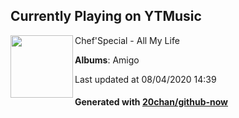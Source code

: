 ## Currently Playing on YTMusic

[<img align="left" width="100" src="https://lh3.googleusercontent.com/aDCqJZok0l6O0GowCaNOc7-ye9fHPRdFDP0OeAgSz4qRWsdyPMy6R8nvY0_p2ookyVJNGnRHHaSeAh_pJA">](https://music.youtube.com/channel/UC2gztFYz4ZeVOqBxweElY_w)

Chef'Special - All My Life

**Albums**: Amigo

Last updated at 08/04/2020 14:39

#### Generated with [20chan/github-now](https://github.com/20chan/github-now)


<!--
**20chan/20chan** is a ✨ _special_ ✨ repository because its `README.md` (this file) appears on your GitHub profile.

Here are some ideas to get you started:

- 🔭 I’m currently working on ...
- 🌱 I’m currently learning ...
- 👯 I’m looking to collaborate on ...
- 🤔 I’m looking for help with ...
- 💬 Ask me about ...
- 📫 How to reach me: ...
- 😄 Pronouns: ...
- ⚡ Fun fact: ...
-->
